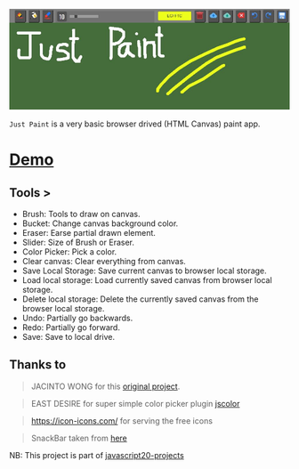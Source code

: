 ![](just-paint.jpg)

`Just Paint` is a very basic browser drived (HTML Canvas) paint app.
# [Demo](https://sarwar-md.github.io/just-paint/)
## Tools >
   - Brush:  Tools to draw on canvas.
   - Bucket: Change canvas background color.
   - Eraser: Earse partial drawn element.
   - Slider: Size of Brush or Eraser.
   - Color Picker: Pick a color.
   - Clear canvas: Clear everything from canvas.
   - Save Local Storage: Save current canvas to browser local storage.
   - Load local storage: Load currently saved canvas from browser local storage.
   - Delete local storage: Delete the currently saved canvas from the browser local storage.
   - Undo: Partially go backwards.
   - Redo: Partially go forward.
   - Save: Save to local drive.

## Thanks to  
> JACINTO WONG for this [original project](https://github.com/JacintoDesign/paint-clone).

> EAST DESIRE for super simple color picker plugin [jscolor](https://github.com/EastDesire/jscolor)

> https://icon-icons.com/  for serving the free icons

> SnackBar taken from [here](https://www.cssscript.com/demo/creating-material-design-style-snackbars-with-javascript-snackbarlight-js/)
    



 NB: This project is part of [javascript20-projects](https://github.com/zero-to-mastery/javascript20-projects)
